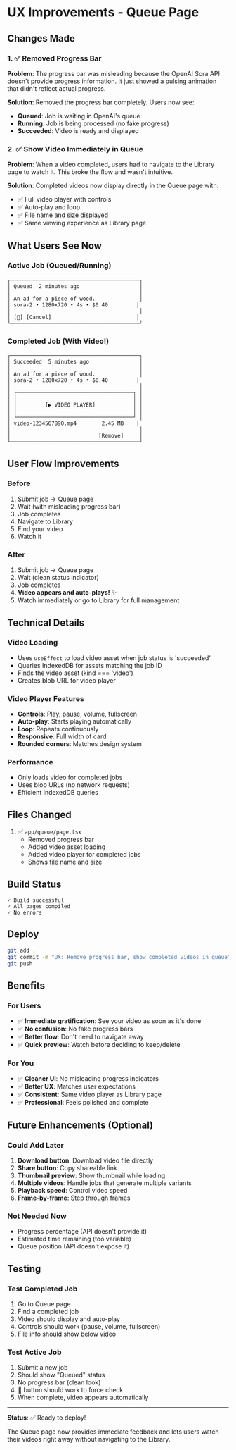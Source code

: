 # UX Improvements - Queue Page

## Changes Made

### 1. ✅ Removed Progress Bar

**Problem**: The progress bar was misleading because the OpenAI Sora API doesn't provide progress information. It just showed a pulsing animation that didn't reflect actual progress.

**Solution**: Removed the progress bar completely. Users now see:
- **Queued**: Job is waiting in OpenAI's queue
- **Running**: Job is being processed (no fake progress)
- **Succeeded**: Video is ready and displayed

### 2. ✅ Show Video Immediately in Queue

**Problem**: When a video completed, users had to navigate to the Library page to watch it. This broke the flow and wasn't intuitive.

**Solution**: Completed videos now display directly in the Queue page with:
- ✅ Full video player with controls
- ✅ Auto-play and loop
- ✅ File name and size displayed
- ✅ Same viewing experience as Library page

## What Users See Now

### Active Job (Queued/Running)
```
┌─────────────────────────────────────────┐
│ Queued  2 minutes ago                   │
│                                         │
│ An ad for a piece of wood.              │
│ sora-2 • 1280x720 • 4s • $0.40         │
│                                         │
│ [🔄] [Cancel]                           │
└─────────────────────────────────────────┘
```

### Completed Job (With Video!)
```
┌─────────────────────────────────────────┐
│ Succeeded  5 minutes ago                │
│                                         │
│ An ad for a piece of wood.              │
│ sora-2 • 1280x720 • 4s • $0.40         │
│                                         │
│ ┌─────────────────────────────────────┐ │
│ │                                     │ │
│ │         [▶ VIDEO PLAYER]            │ │
│ │                                     │ │
│ └─────────────────────────────────────┘ │
│ video-1234567890.mp4        2.45 MB    │
│                                         │
│                            [Remove]     │
└─────────────────────────────────────────┘
```

## User Flow Improvements

### Before
1. Submit job → Queue page
2. Wait (with misleading progress bar)
3. Job completes
4. Navigate to Library
5. Find your video
6. Watch it

### After
1. Submit job → Queue page
2. Wait (clean status indicator)
3. Job completes
4. **Video appears and auto-plays!** ✨
5. Watch immediately or go to Library for full management

## Technical Details

### Video Loading
- Uses `useEffect` to load video asset when job status is 'succeeded'
- Queries IndexedDB for assets matching the job ID
- Finds the video asset (kind === 'video')
- Creates blob URL for video player

### Video Player Features
- **Controls**: Play, pause, volume, fullscreen
- **Auto-play**: Starts playing automatically
- **Loop**: Repeats continuously
- **Responsive**: Full width of card
- **Rounded corners**: Matches design system

### Performance
- Only loads video for completed jobs
- Uses blob URLs (no network requests)
- Efficient IndexedDB queries

## Files Changed

1. ✅ `app/queue/page.tsx`
   - Removed progress bar
   - Added video asset loading
   - Added video player for completed jobs
   - Shows file name and size

## Build Status

```
✓ Build successful
✓ All pages compiled
✓ No errors
```

## Deploy

```bash
git add .
git commit -m "UX: Remove progress bar, show completed videos in queue"
git push
```

## Benefits

### For Users
- ✅ **Immediate gratification**: See your video as soon as it's done
- ✅ **No confusion**: No fake progress bars
- ✅ **Better flow**: Don't need to navigate away
- ✅ **Quick preview**: Watch before deciding to keep/delete

### For You
- ✅ **Cleaner UI**: No misleading progress indicators
- ✅ **Better UX**: Matches user expectations
- ✅ **Consistent**: Same video player as Library page
- ✅ **Professional**: Feels polished and complete

## Future Enhancements (Optional)

### Could Add Later
1. **Download button**: Download video file directly
2. **Share button**: Copy shareable link
3. **Thumbnail preview**: Show thumbnail while loading
4. **Multiple videos**: Handle jobs that generate multiple variants
5. **Playback speed**: Control video speed
6. **Frame-by-frame**: Step through frames

### Not Needed Now
- Progress percentage (API doesn't provide it)
- Estimated time remaining (too variable)
- Queue position (API doesn't expose it)

## Testing

### Test Completed Job
1. Go to Queue page
2. Find a completed job
3. Video should display and auto-play
4. Controls should work (pause, volume, fullscreen)
5. File info should show below video

### Test Active Job
1. Submit a new job
2. Should show "Queued" status
3. No progress bar (clean look)
4. 🔄 button should work to force check
5. When complete, video appears automatically

---

**Status**: ✅ Ready to deploy!

The Queue page now provides immediate feedback and lets users watch their videos right away without navigating to the Library.

